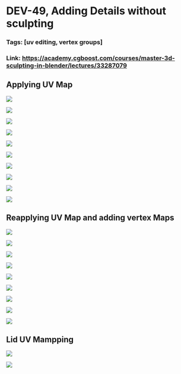 # DEV-49, Adding Details without sculpting
### Tags: [uv editing, vertex groups]
### Link: https://academy.cgboost.com/courses/master-3d-sculpting-in-blender/lectures/33287079


## Applying UV Map

![](../images/DEV-49/DEV-49-A1.png)

![](../images/DEV-49/DEV-49-A2.png)

![](../images/DEV-49/DEV-49-A3.png)

![](../images/DEV-49/DEV-49-A4.png)

![](../images/DEV-49/DEV-49-A5.png)

![](../images/DEV-49/DEV-49-A6.png)

![](../images/DEV-49/DEV-49-A7.png)

![](../images/DEV-49/DEV-49-A8.png)

![](../images/DEV-49/DEV-49-A9.png)

![](../images/DEV-49/DEV-49-A10.png)

## Reapplying UV Map and adding vertex Maps

![](../images/DEV-49/DEV-49-B1.png)

![](../images/DEV-49/DEV-49-B2.png)

![](../images/DEV-49/DEV-49-B3.png)

![](../images/DEV-49/DEV-49-B4.png)

![](../images/DEV-49/DEV-49-B5.png)

![](../images/DEV-49/DEV-49-B6.png)

![](../images/DEV-49/DEV-49-B7.png)

![](../images/DEV-49/DEV-49-B8.png)

![](../images/DEV-49/DEV-49-B9.png)

## Lid UV Mampping

![](../images/DEV-49/DEV-49-C1.png)

![](../images/DEV-49/DEV-49-C2.png)
